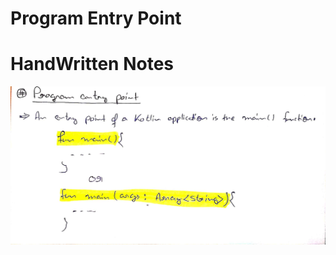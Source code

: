 # Program Entry Point

# HandWritten Notes
<p align="center">
<img src="./1.jpg" alt="Page 1"/>
<p\>
